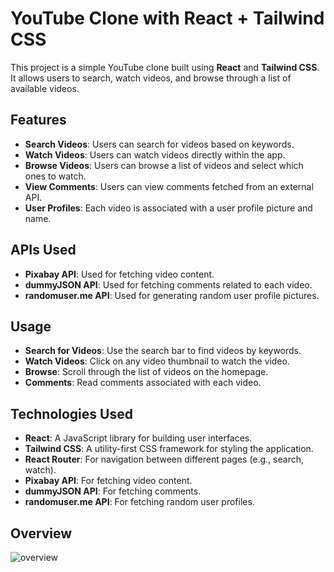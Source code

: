 # YouTube Clone with React + Tailwind CSS

This project is a simple YouTube clone built using **React** and **Tailwind CSS**. It allows users to search, watch videos, and browse through a list of available videos.

## Features

- **Search Videos**: Users can search for videos based on keywords.
- **Watch Videos**: Users can watch videos directly within the app.
- **Browse Videos**: Users can browse a list of videos and select which ones to watch.
- **View Comments**: Users can view comments fetched from an external API.
- **User Profiles**: Each video is associated with a user profile picture and name.

## APIs Used

- **Pixabay API**: Used for fetching video content.
- **dummyJSON API**: Used for fetching comments related to each video.
- **randomuser.me API**: Used for generating random user profile pictures.

## Usage

- **Search for Videos**: Use the search bar to find videos by keywords.
- **Watch Videos**: Click on any video thumbnail to watch the video.
- **Browse**: Scroll through the list of videos on the homepage.
- **Comments**: Read comments associated with each video.

## Technologies Used

- **React**: A JavaScript library for building user interfaces.
- **Tailwind CSS**: A utility-first CSS framework for styling the application.
- **React Router**: For navigation between different pages (e.g., search, watch).
- **Pixabay API**: For fetching video content.
- **dummyJSON API**: For fetching comments.
- **randomuser.me API**: For fetching random user profiles.

## Overview

![overview](./yt-clone-overview.gif)
